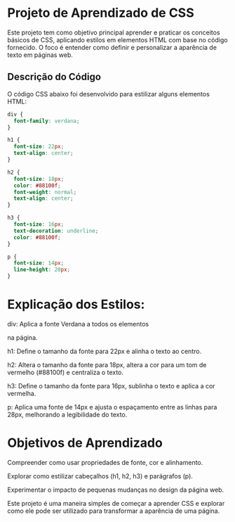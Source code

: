 # Projeto de Aprendizado de CSS

Este projeto tem como objetivo principal aprender e praticar os conceitos básicos de CSS, aplicando estilos em elementos HTML com base no código fornecido. O foco é entender como definir e personalizar a aparência de texto em páginas web.

## Descrição do Código

O código CSS abaixo foi desenvolvido para estilizar alguns elementos HTML:

```css
div {
  font-family: verdana;
}

h1 {
  font-size: 22px;
  text-align: center;
}

h2 {
  font-size: 18px;
  color: #88100f;
  font-weight: normal;
  text-align: center;
}

h3 {
  font-size: 16px;
  text-decoration: underline;
  color: #88100f;  
}

p {
  font-size: 14px;
  line-height: 28px;
}

```

# Explicação dos Estilos:

div: Aplica a fonte Verdana a todos os elementos <div> na página.

h1: Define o tamanho da fonte para 22px e alinha o texto ao centro.

h2: Altera o tamanho da fonte para 18px, altera a cor para um tom de vermelho (#88100f) e centraliza o texto.

h3: Define o tamanho da fonte para 16px, sublinha o texto e aplica a cor vermelha.

p: Aplica uma fonte de 14px e ajusta o espaçamento entre as linhas para 28px, melhorando a legibilidade do texto.

# Objetivos de Aprendizado

Compreender como usar propriedades de fonte, cor e alinhamento.

Explorar como estilizar cabeçalhos (h1, h2, h3) e parágrafos (p).

Experimentar o impacto de pequenas mudanças no design da página web.

Este projeto é uma maneira simples de começar a aprender CSS e explorar como ele pode ser utilizado para transformar a aparência de uma página.